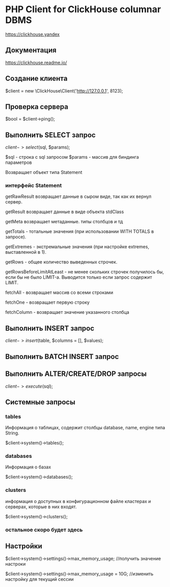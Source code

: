 # PHP Client for ClickHouse columnar DBMS 
https://clickhouse.yandex


## Документация
https://clickhouse.readme.io/

## Создание клиента

$client = new \ClickHouse\Client('http://127.0.0.1', 8123);


## Проверка сервера

$bool = $client->ping();

## Выполнить SELECT запрос

$client->select($sql, $params);

$sql - строка с sql запросом
$params - массив для биндинга параметров

Возвращает объект типа Statement

### интерфейс Statement

getRawResult возвращает данные в сыром виде, так как их вернул сервер.

getResult  возвращает данные в виде объекта stdClass

getMeta возвращает метаданные. типы столбцов и тд

getTotals  - тотальные значения (при использовании WITH TOTALS в запросе).

getExtremes - экстремальные значения (при настройке extremes, выставленной в 1).

getRows - общее количество выведенных строчек.

getRowsBeforeLimitAtLeast - не менее скольких строчек получилось бы, если бы не было LIMIT-а. Выводится только если запрос содержит LIMIT.

fetchAll - возвращает массив со всеми строками 

fetchOne - возвращает первую строку

fetchColumn - возвращает значение указанного столбца

## Выполнить INSERT запрос

$client->insert($table, $columns = [], $values);

## Выполнить BATCH INSERT запрос

## Выполнить ALTER/CREATE/DROP запросы

$client->execute($sql);

## Системные запросы

### tables

Информация о таблицах, содержит столбцы database, name, engine типа String.

$client->system()->tables();

### databases

Информация о базах

$client->system()->databases();


### clusters

 информация о доступных в конфигурационном файле кластерах и серверах, которые в них входят.

$client->system()->clusters();


### остальное скоро будет здесь


## Настройки 

$client->system()->settings()->max_memory_usage; //получить значение настроки

$client->system()->settings()->max_memory_usage = 10G;  //изменить настройку для текущий сессии
